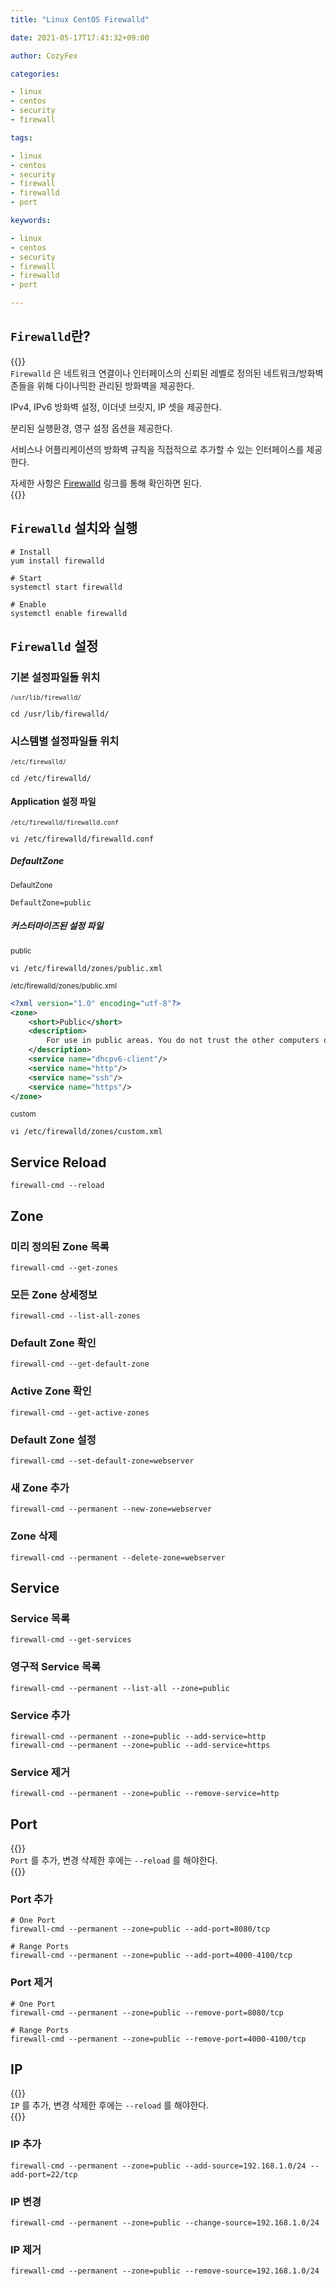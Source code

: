 ```yaml
---
title: "Linux CentOS Firewalld"

date: 2021-05-17T17:43:32+09:00

author: CozyFex

categories:

- linux
- centos
- security
- firewall

tags:

- linux
- centos
- security
- firewall
- firewalld
- port

keywords:

- linux
- centos
- security
- firewall
- firewalld
- port

---
```


## `Firewalld`란?

{{<admonition note firewalld true>}}  
`Firewalld` 은 네트워크 연결이나 인터페이스의 신뢰된 레벨로 정의된 네트워크/방화벽 존들을 위해 다이나믹한 관리된 방화벽을 제공한다.

IPv4, IPv6 방화벽 설정, 이더넷 브릿지, IP 셋을 제공한다.

분리된 실행환경, 영구 설정 옵션을 제공한다.

서비스나 어플리케이션의 방화벽 규칙을 직접적으로 추가할 수 있는 인터페이스를 제공한다.

자세한 사항은 [Firewalld](https://firewalld.org/) 링크를 통해 확인하면 된다.  
{{</admonition>}}

## `Firewalld` 설치와 실행

```shell
# Install
yum install firewalld

# Start
systemctl start firewalld

# Enable
systemctl enable firewalld
```

## `Firewalld` 설정

### 기본 설정파일들 위치

<sub>`/usr/lib/firewalld/`</sub>

```shell
cd /usr/lib/firewalld/
```

### 시스템별 설정파일들 위치

<sub>`/etc/firewalld/`</sub>

```shell
cd /etc/firewalld/
```

#### Application 설정 파일

<sub>`/etc/firewalld/firewalld.conf`</sub>

```shell
vi /etc/firewalld/firewalld.conf
```

##### DefaultZone

<sub>DefaultZone</sub>

```shell
DefaultZone=public
```

##### 커스터마이즈된 설정 파일

<sub>public</sub>

```shell
vi /etc/firewalld/zones/public.xml
```

<sub>/etc/firewalld/zones/public.xml</sub>

```xml
<?xml version="1.0" encoding="utf-8"?>
<zone>
    <short>Public</short>
    <description>
        For use in public areas. You do not trust the other computers on networks to not harm your computer. Only selected incoming connections are accepted.
    </description>
    <service name="dhcpv6-client"/>
    <service name="http"/>
    <service name="ssh"/>
    <service name="https"/>
</zone>
```

<sub>custom</sub>

```shell
vi /etc/firewalld/zones/custom.xml
```

## Service Reload

```shell
firewall-cmd --reload
```

## Zone

### 미리 정의된 Zone 목록

```shell
firewall-cmd --get-zones
```

### 모든 Zone 상세정보

```shell
firewall-cmd --list-all-zones
```

### Default Zone 확인

```shell
firewall-cmd --get-default-zone
```

### Active Zone 확인

```shell
firewall-cmd --get-active-zones
```

### Default Zone 설정

```shell
firewall-cmd --set-default-zone=webserver
```

### 새 Zone 추가

```shell
firewall-cmd --permanent --new-zone=webserver
```

### Zone 삭제

```shell
firewall-cmd --permanent --delete-zone=webserver
```

## Service

### Service 목록

```shell
firewall-cmd --get-services
```

### 영구적 Service 목록

```shell
firewall-cmd --permanent --list-all --zone=public
```

### Service 추가

```shell
firewall-cmd --permanent --zone=public --add-service=http
firewall-cmd --permanent --zone=public --add-service=https
```

### Service 제거

```shell
firewall-cmd --permanent --zone=public --remove-service=http
```

## Port

{{<admonition note Note true>}}  
`Port` 를 추가, 변경 삭제한 후에는 `--reload` 를 해야한다.  
{{</admonition>}}

### Port 추가

```shell
# One Port
firewall-cmd --permanent --zone=public --add-port=8080/tcp

# Range Ports
firewall-cmd --permanent --zone=public --add-port=4000-4100/tcp
```

### Port 제거

```shell
# One Port
firewall-cmd --permanent --zone=public --remove-port=8080/tcp

# Range Ports
firewall-cmd --permanent --zone=public --remove-port=4000-4100/tcp
```

## IP

{{<admonition note Note true>}}  
`IP` 를 추가, 변경 삭제한 후에는 `--reload` 를 해야한다.  
{{</admonition>}}

### IP 추가

```shell
firewall-cmd --permanent --zone=public --add-source=192.168.1.0/24 --add-port=22/tcp
```

### IP 변경

```shell
firewall-cmd --permanent --zone=public --change-source=192.168.1.0/24
```

### IP 제거

```shell
firewall-cmd --permanent --zone=public --remove-source=192.168.1.0/24
```